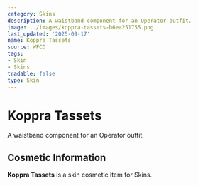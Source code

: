 ```yaml
---
category: Skins
description: A waistband component for an Operator outfit.
image: ../images/koppra-tassets-b6ea251755.png
last_updated: '2025-09-17'
name: Koppra Tassets
source: WFCD
tags:
- Skin
- Skins
tradable: false
type: Skin
---
```


# Koppra Tassets

A waistband component for an Operator outfit.

## Cosmetic Information

**Koppra Tassets** is a skin cosmetic item for Skins.

